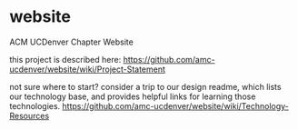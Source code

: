 # website
ACM UCDenver Chapter Website

this project is described here:
https://github.com/amc-ucdenver/website/wiki/Project-Statement

not sure where to start?  consider a trip to our design readme, which lists our technology base, and provides helpful links for learning those technologies.
https://github.com/amc-ucdenver/website/wiki/Technology-Resources
